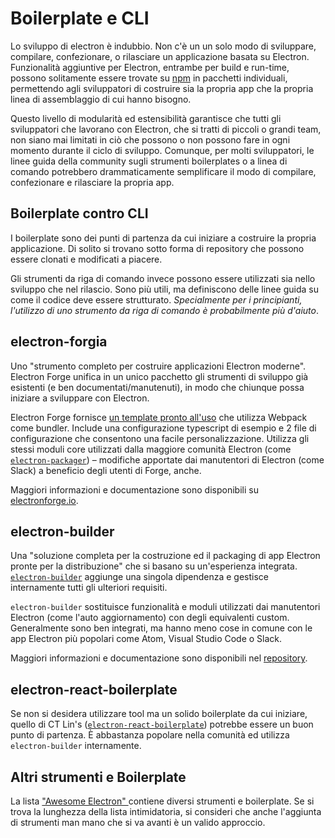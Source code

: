 # Boilerplate e CLI

Lo sviluppo di electron è indubbio. Non c'è un un solo modo di sviluppare, compilare, confezionare, o rilasciare un applicazione basata su Electron. Funzionalità aggiuntive per Electron, entrambe per build e run-time, possono solitamente essere trovate su [npm](https://www.npmjs.com/search?q=electron) in pacchetti individuali, permettendo agli sviluppatori di costruire sia la propria app che la propria linea di assemblaggio di cui hanno bisogno.

Questo livello di modularità ed estensibilità garantisce che tutti gli sviluppatori che lavorano con Electron, che si tratti di piccoli o grandi team, non siano mai limitati in ciò che possono o non possono fare in ogni momento durante il ciclo di sviluppo. Comunque, per molti sviluppatori, le linee guida della community sugli strumenti boilerplates o a linea di comando potrebbero drammaticamente semplificare il modo di compilare, confezionare e rilasciare la propria app.

## Boilerplate contro CLI

I boilerplate sono dei punti di partenza da cui iniziare a costruire la propria applicazione. Di solito si trovano sotto forma di repository che possono essere clonati e modificati a piacere.

Gli strumenti da riga di comando invece possono essere utilizzati sia nello sviluppo che nel rilascio. Sono più utili, ma definiscono delle linee guida su come il codice deve essere strutturato. *Specialmente per i principianti, l'utilizzo di uno strumento da riga di comando è probabilmente più d'aiuto*.

## electron-forgia

Uno "strumento completo per costruire applicazioni Electron moderne". Electron Forge unifica in un unico pacchetto gli strumenti di sviluppo già esistenti (e ben documentati/manutenuti), in modo che chiunque possa iniziare a sviluppare con Electron.

Electron Forge fornisce [un template pronto all'uso](https://electronforge.io/templates) che utilizza Webpack come bundler. Include una configurazione typescript di esempio e 2 file di configurazione che consentono una facile personalizzazione. Utilizza gli stessi moduli core utilizzati dalla maggiore comunità Electron (come [`electron-packager`](https://github.com/electron/electron-packager)) – modifiche apportate dai manutentori di Electron (come Slack) a beneficio degli utenti di Forge, anche.

Maggiori informazioni e documentazione sono disponibili su [electronforge.io](https://electronforge.io/).

## electron-builder

Una "soluzione completa per la costruzione ed il packaging di app Electron pronte per la distribuzione" che si basano su un'esperienza integrata. [`electron-builder`](https://github.com/electron-userland/electron-builder) aggiunge una singola dipendenza e gestisce internamente tutti gli ulteriori requisiti.

`electron-builder` sostituisce funzionalità e moduli utilizzati dai manutentori Electron (come l'auto aggiornamento) con degli equivalenti custom. Generalmente sono ben integrati, ma hanno meno cose in comune con le app Electron più popolari come Atom, Visual Studio Code o Slack.

Maggiori informazioni e documentazione sono disponibili nel [repository](https://github.com/electron-userland/electron-builder).

## electron-react-boilerplate

Se non si desidera utilizzare tool ma un solido boilerplate da cui iniziare, quello di CT Lin's ([`electron-react-boilerplate`](https://github.com/chentsulin/electron-react-boilerplate)) potrebbe essere un buon punto di partenza. È abbastanza popolare nella comunità ed utilizza `electron-builder` internamente.

## Altri strumenti e Boilerplate

La lista ["Awesome Electron" ](https://github.com/sindresorhus/awesome-electron#boilerplates) contiene diversi strumenti e boilerplate. Se si trova la lunghezza della lista intimidatoria, si consideri che anche l'aggiunta di strumenti man mano che si va avanti è un valido approccio.
